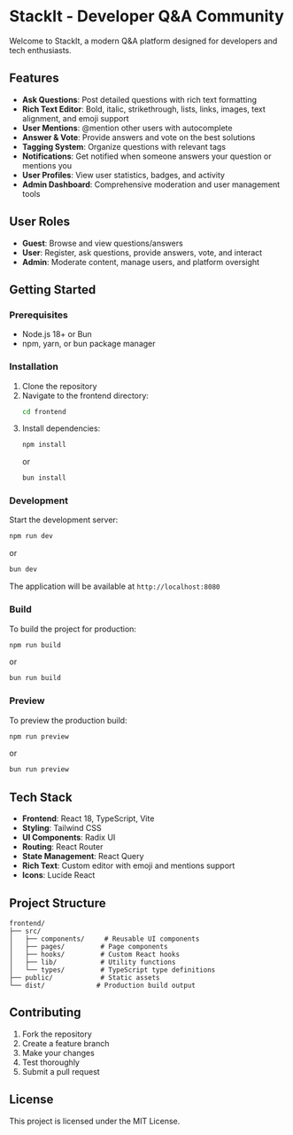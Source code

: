 # StackIt - Developer Q&A Community

Welcome to StackIt, a modern Q&A platform designed for developers and tech enthusiasts.

## Features

- **Ask Questions**: Post detailed questions with rich text formatting
- **Rich Text Editor**: Bold, italic, strikethrough, lists, links, images, text alignment, and emoji support
- **User Mentions**: @mention other users with autocomplete
- **Answer & Vote**: Provide answers and vote on the best solutions
- **Tagging System**: Organize questions with relevant tags
- **Notifications**: Get notified when someone answers your question or mentions you
- **User Profiles**: View user statistics, badges, and activity
- **Admin Dashboard**: Comprehensive moderation and user management tools

## User Roles

- **Guest**: Browse and view questions/answers
- **User**: Register, ask questions, provide answers, vote, and interact
- **Admin**: Moderate content, manage users, and platform oversight

## Getting Started

### Prerequisites

- Node.js 18+ or Bun
- npm, yarn, or bun package manager

### Installation

1. Clone the repository
2. Navigate to the frontend directory:
   ```bash
   cd frontend
   ```
3. Install dependencies:
   ```bash
   npm install
   ```
   or
   ```bash
   bun install
   ```

### Development

Start the development server:
```bash
npm run dev
```
or
```bash
bun dev
```

The application will be available at `http://localhost:8080`

### Build

To build the project for production:
```bash
npm run build
```
or
```bash
bun run build
```

### Preview

To preview the production build:
```bash
npm run preview
```
or
```bash
bun run preview
```

## Tech Stack

- **Frontend**: React 18, TypeScript, Vite
- **Styling**: Tailwind CSS
- **UI Components**: Radix UI
- **Routing**: React Router
- **State Management**: React Query
- **Rich Text**: Custom editor with emoji and mentions support
- **Icons**: Lucide React

## Project Structure

```
frontend/
├── src/
│   ├── components/     # Reusable UI components
│   ├── pages/         # Page components
│   ├── hooks/         # Custom React hooks
│   ├── lib/           # Utility functions
│   └── types/         # TypeScript type definitions
├── public/            # Static assets
└── dist/             # Production build output
```

## Contributing

1. Fork the repository
2. Create a feature branch
3. Make your changes
4. Test thoroughly
5. Submit a pull request

## License

This project is licensed under the MIT License.
